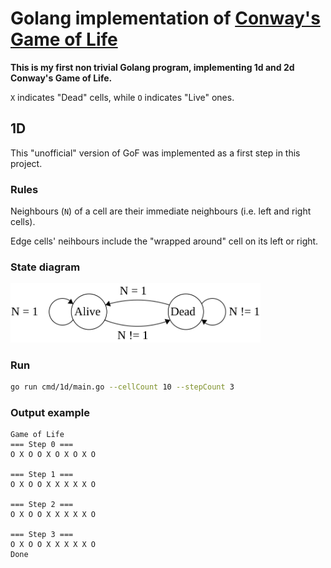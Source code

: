 # Golang implementation of [Conway's Game of Life](https://en.wikipedia.org/wiki/Conway%27s_Game_of_Life)

**This is my first non trivial Golang program, implementing 1d and 2d Conway's Game of Life.**

`X` indicates "Dead" cells, while `O` indicates "Live" ones.

## 1D

This "unofficial" version of GoF was implemented as a first step in this project.

### Rules
Neighbours (`N`) of a cell are their immediate neighbours (i.e. left and right cells).

Edge cells' neihbours include the "wrapped around" cell on its left or right.

### State diagram
<img src="states1d.svg" width="400">

### Run
``` bash
go run cmd/1d/main.go --cellCount 10 --stepCount 3
```

### Output example
```
Game of Life
=== Step 0 ===
O X O O X O X O X O

=== Step 1 ===
O X O O X X X X X O

=== Step 2 ===
O X O O X X X X X O

=== Step 3 ===
O X O O X X X X X O
Done
```
